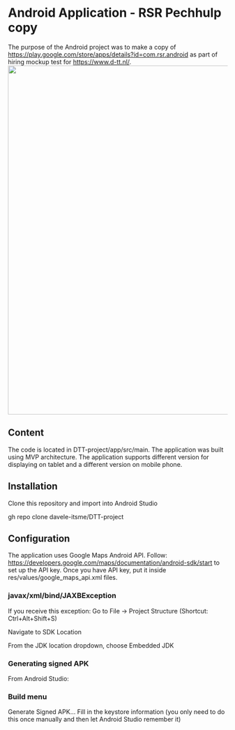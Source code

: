 # Android Application - RSR Pechhulp copy
The purpose of the Android project was to make a copy of https://play.google.com/store/apps/details?id=com.rsr.android as part of hiring mockup test for https://www.d-tt.nl/.
<br/>
<img src="https://user-images.githubusercontent.com/42817904/116996726-28124280-acdc-11eb-8ba5-e536b1b6f859.jpg"  height="800">

## Content
The code is located in DTT-project/app/src/main.
The application was built using MVP architecture. The application supports different version for displaying on tablet and a different version on mobile phone.

## Installation
Clone this repository and import into Android Studio

gh repo clone davele-itsme/DTT-project

## Configuration
The application uses Google Maps Android API.
Follow: https://developers.google.com/maps/documentation/android-sdk/start to set up the API key.
Once you have API key, put it inside res/values/google_maps_api.xml files.

### javax/xml/bind/JAXBException

If you receive this exception:
Go to File -> Project Structure (Shortcut: Ctrl+Alt+Shift+S)

Navigate to SDK Location

From the JDK location dropdown, choose Embedded JDK

### Generating signed APK
From Android Studio:

### Build menu
Generate Signed APK...
Fill in the keystore information (you only need to do this once manually and then let Android Studio remember it)
